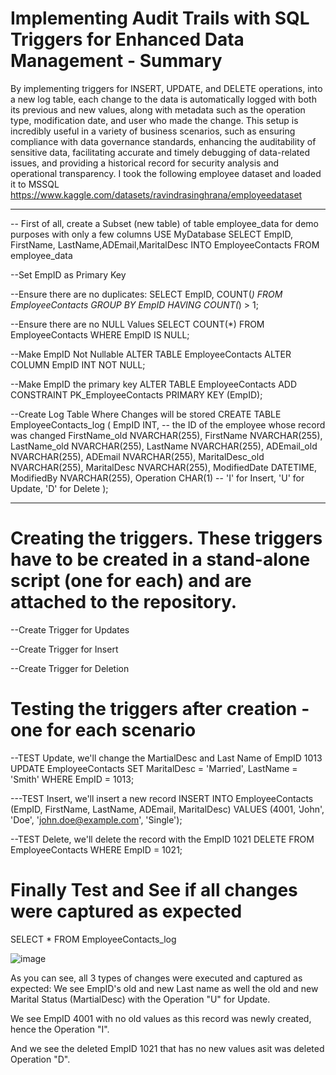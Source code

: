# Implementing Audit Trails with SQL Triggers for Enhanced Data Management - Summary
By implementing triggers for INSERT, UPDATE, and DELETE operations, into a new log table, each change to the data is automatically logged with both its previous and new values, along with metadata such as the operation type, modification date, and user who made the change. This setup is incredibly useful in a variety of business scenarios, such as ensuring compliance with data governance standards, enhancing the auditability of sensitive data, facilitating accurate and timely debugging of data-related issues, and providing a historical record for security analysis and operational transparency.
I took the following employee dataset and loaded it to MSSQL https://www.kaggle.com/datasets/ravindrasinghrana/employeedataset


--------------------------------------------
-- First of all, create a Subset (new table) of table employee_data for demo purposes with only a few columns
USE MyDatabase
SELECT EmpID, FirstName, LastName,ADEmail,MaritalDesc
INTO EmployeeContacts
FROM employee_data

--Set EmpID as Primary Key

--Ensure there are no duplicates:
SELECT EmpID, COUNT(*)
FROM EmployeeContacts
GROUP BY EmpID
HAVING COUNT(*) > 1;

--Ensure there are no NULL Values
SELECT COUNT(*)
FROM EmployeeContacts
WHERE EmpID IS NULL;

--Make EmpID Not Nullable
ALTER TABLE EmployeeContacts
ALTER COLUMN EmpID INT NOT NULL;

--Make EmpID the primary key
ALTER TABLE EmployeeContacts
ADD CONSTRAINT PK_EmployeeContacts PRIMARY KEY (EmpID);

--Create Log Table Where Changes will be stored
CREATE TABLE EmployeeContacts_log (
    EmpID INT, -- the ID of the employee whose record was changed
    FirstName_old NVARCHAR(255),
    FirstName NVARCHAR(255),
    LastName_old NVARCHAR(255),
    LastName NVARCHAR(255),
    ADEmail_old NVARCHAR(255),
    ADEmail NVARCHAR(255),
    MaritalDesc_old NVARCHAR(255),
    MaritalDesc NVARCHAR(255),
    ModifiedDate DATETIME,
    ModifiedBy NVARCHAR(255),
    Operation CHAR(1) -- 'I' for Insert, 'U' for Update, 'D' for Delete
);

 ------------------------------------------------------ 
#  Creating the triggers. These triggers have to be created in a stand-alone script (one for each) and are attached to the repository. 

--Create Trigger for Updates 

--Create Trigger for Insert

--Create Trigger for Deletion

# Testing the triggers after creation - one for each scenario

--TEST Update, we'll change the MartialDesc and Last Name of EmpID 1013
UPDATE EmployeeContacts
SET MaritalDesc = 'Married', LastName = 'Smith'
WHERE EmpID = 1013;

---TEST Insert, we'll insert a new record
INSERT INTO EmployeeContacts (EmpID, FirstName, LastName, ADEmail, MaritalDesc)
VALUES (4001, 'John', 'Doe', 'john.doe@example.com', 'Single');

--TEST Delete, we'll delete the record with the EmpID 1021
DELETE FROM EmployeeContacts
WHERE EmpID = 1021;

# Finally Test and See if all changes were captured as expected

SELECT * FROM EmployeeContacts_log

![image](https://github.com/Databatesbln/creating_sql_change_log/assets/73246189/b85e01e3-8ba9-4a53-9980-f16cc6f37e79)

As you can see, all 3 types of changes were executed and captured as expected:
We see EmpID's old and new Last name as well the old and new Marital Status (MartialDesc) with the Operation "U" for Update. 

We see EmpID 4001 with no old values as this record was newly created, hence the Operation "I". 

And we see the deleted EmpID 1021 that has no new values asit was deleted Operation "D". 




